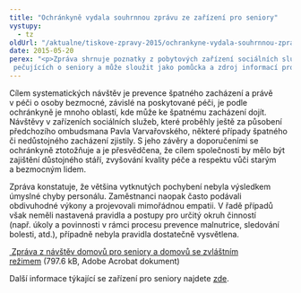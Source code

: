 ```yaml
---
title: "Ochránkyně vydala souhrnnou zprávu ze zařízení pro seniory"
vystupy:
  - tz
oldUrl: "/aktualne/tiskove-zpravy-2015/ochrankyne-vydala-souhrnnou-zpravu-ze-zarizeni-pro-seniory"
date: 2015-05-20
perex: "<p>Zpráva shrnuje poznatky z pobytových zařízení sociálních služeb pečujících o seniory a může sloužit jako pomůcka a zdroj informací pro všechny, kdo v sociálních službách působí či se o ně zajímají. Cílem zprávy je přispívat ke zlepšení péče o staré a bezmocné lidi.</p>"
---
```


<!-- imported from the old website -->

<p>Cílem systematických návštěv je prevence špatného zacházení a právě v péči o osoby bezmocné, závislé na poskytované péči, je podle ochránkyně je mnoho oblastí, kde může ke špatnému zacházení dojít. Návštěvy v zařízeních sociálních služeb, které proběhly ještě za působení předchozího ombudsmana Pavla Varvařovského, některé případy špatného či nedůstojného zacházení zjistily. S jeho závěry a doporučeními se ochránkyně ztotožňuje a je přesvědčena, že cílem společnosti by mělo být zajištění důstojného stáří, zvyšování kvality péče a respektu vůči starým a bezmocným lidem.</p><p>Zpráva konstatuje, že většina vytknutých pochybení nebyla výsledkem úmyslné chyby personálu. Zaměstnanci naopak často podávali obdivuhodné výkony a projevovali mimořádnou empatii. V řadě případů však neměli nastavená pravidla a postupy pro určitý okruh činností (např. úkoly a povinnosti v rámci procesu prevence malnutrice, sledování bolesti, atd.), případně nebyla pravidla dostatečně vysvětlena. </p><p><a title="Otevření do nového okna" href="/uploads-import/ochrana_osob/ZARIZENI/Socialni_sluzby/2015_Zprava_domovy_pro_seniory.pdf" target="_blank"> Zpráva z návštěv domovů pro seniory a domovů se zvláštním režimem</a> (797.6 kB, Adobe Acrobat dokument)</p><p>Další informace týkající se zařízení pro seniory najdete <a href="https://www.ochrance.cz/ochrana-osob-omezenych-na-svobode/zarizeni/zarizeni-socialnich-sluzeb/">zde</a>.</p>
